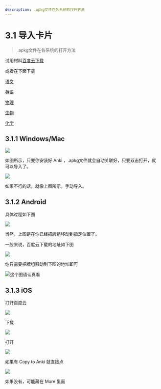 ```yaml
---
description: .apkg文件在各系统的打开方法
---
```


# 3.1 导入卡片
> .apkg文件在各系统的打开方法

试用材料[百度云下载](https://pan.baidu.com/s/1dA5jpF4PoyIlnAG2Z3m0PQ)

或者在下面下载

[语文](../.gitbook/assets/li-ke-yu-wen-shu-yu.apkg)

[英语](../.gitbook/assets/li-ke-ying-yu-xie-zuo.apkg)

[物理](../.gitbook/assets/li-ke-wu-li-wu-li-xue-shi.apkg)

[生物](../.gitbook/assets/li-ke-sheng-wu-fen-zi-yu-xi-bao.apkg)

[化学](../.gitbook/assets/li-ke-hua-xue-hua-xue-shi-yan.apkg)

## 3.1.1 Windows/Mac

![](../.gitbook/assets/9.22.20.24.PNG)

如图所示，只要你安装好 Anki ，.apkg文件就会自动关联好，只要双击打开，就可以导入了。

![](../.gitbook/assets/9.22.20.27.PNG)

如果不行的话，就像上图所示，手动导入。

## 3.1.2 Android

具体过程如下图

![](../.gitbook/assets/gif_20180922211422.gif)

当然，上图是在你已经把牌组移动到指定位置了。

一般来说，百度云下载的地址如下图

![](../.gitbook/assets/screenshot_20180922-210129__01.jpg)

  
你只需要把牌组移动到下图的地址即可

![&#x8FD9;&#x4E2A;&#x56FE;&#x8BF7;&#x8BA4;&#x771F;&#x770B;](../.gitbook/assets/screenshot_20180922-210300__01.jpg)

## 3.1.3 iOS

打开百度云

![](../.gitbook/assets/tim-tu-pian-20180922213636.jpg)

下载

![](../.gitbook/assets/tim-tu-pian-20180922213642.jpg)

  
打开

![](../.gitbook/assets/tim-tu-pian-20180922213655.jpg)

如果有 Copy  to Anki 就直接点

![](../.gitbook/assets/tim-tu-pian-20180922213701.jpg)

如果没有，可能藏在 More 里面

